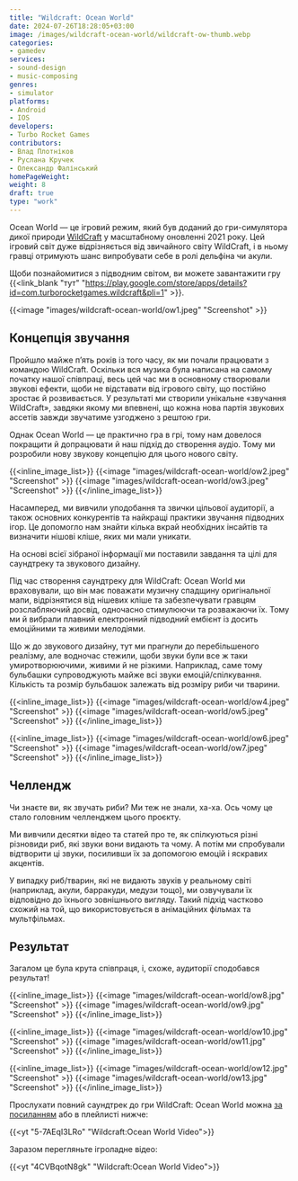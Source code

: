 ```yaml
---
title: "Wildcraft: Ocean World"
date: 2024-07-26T18:28:05+03:00
image: /images/wildcraft-ocean-world/wildcraft-ow-thumb.webp
categories:
- gamedev
services:
- sound-design
- music-composing
genres:
- simulator
platforms:
- Android
- IOS
developers:
- Turbo Rocket Games
contributors:
- Влад Плотніков
- Руслана Кручек
- Олександр Фалінський
homePageWeight:
weight: 8
draft: true
type: "work"
---
```


Ocean World — це ігровий режим, який був доданий до гри-симулятора дикої природи [WildCraft]() у масштабному оновленні 2021 року. Цей ігровий світ дуже відрізняється від звичайного світу WildCraft, і в ньому гравці отримують шанс випробувати себе в ролі дельфіна чи акули.

Щоби познайомитися з підводним світом, ви можете завантажити гру {{<link_blank "тут" "https://play.google.com/store/apps/details?id=com.turborocketgames.wildcraft&pli=1" >}}.

{{<image "images/wildcraft-ocean-world/ow1.jpeg" "Screenshot" >}}

## Концепція звучання

Пройшло майже п’ять років із того часу, як ми почали працювати з командою WildCraft. Оскільки вся музика була написана на самому початку нашої співпраці, весь цей час ми в основному створювали звукові ефекти, щоби не відставати від ігрового світу, що постійно зростає й розвивається. У результаті ми створили унікальне «звучання WildCraft», завдяки якому ми впевнені, що кожна нова партія звукових ассетів завжди звучатиме узгоджено з рештою гри.

Однак Ocean World — це практично гра в грі, тому нам довелося покращити й допрацювати й наш підхід до створення аудіо. Тому ми розробили нову звукову концепцію для цього нового світу.

{{<inline_image_list>}}
{{<image "images/wildcraft-ocean-world/ow2.jpeg" "Screenshot" >}}
{{<image "images/wildcraft-ocean-world/ow3.jpeg" "Screenshot" >}}
{{</inline_image_list>}}

Насамперед, ми вивчили уподобання та звички цільової аудиторії, а також основних конкурентів та найкращі практики звучання підводних ігор. Це допомогло нам знайти кілька вкрай необхідних інсайтів та визначити нішові кліше, яких ми мали уникати.

На основі всієї зібраної інформації ми поставили завдання та цілі для саундтреку та звукового дизайну.

Під час створення саундтреку для WildCraft: Ocean World ми враховували, що він має поважати музичну спадщину оригінальної мапи, відрізнятися від нішевих кліше та забезпечувати гравцям розслабляючий досвід, одночасно стимулюючи та розважаючи їх. Тому ми й вибрали плавний електронний підводний ембієнт із досить емоційними та живими мелодіями.

Що ж до звукового дизайну, тут ми прагнули до перебільшеного реалізму, але водночас стежили, щоби звуки були все ж таки умиротворюючими, живими й не різкими. Наприклад, саме тому бульбашки супроводжують майже всі звуки емоцій/спілкування. Кількість та розмір бульбашок залежать від розміру риби чи тварини.

{{<inline_image_list>}}
{{<image "images/wildcraft-ocean-world/ow4.jpeg" "Screenshot" >}}
{{<image "images/wildcraft-ocean-world/ow5.jpeg" "Screenshot" >}}
{{</inline_image_list>}}

{{<inline_image_list>}}
{{<image "images/wildcraft-ocean-world/ow6.jpeg" "Screenshot" >}}
{{<image "images/wildcraft-ocean-world/ow7.jpeg" "Screenshot" >}}
{{</inline_image_list>}}

## Челлендж

Чи знаєте ви, як звучать риби? Ми теж не знали, ха-ха. Ось чому це стало головним челленджем цього проєкту.

Ми вивчили десятки відео та статей про те, як спілкуються різні різновиди риб, які звуки вони видають та чому. А потім ми спробували відтворити ці звуки, посиливши їх за допомогою емоцій і яскравих акцентів.

У випадку риб/тварин, які не видають звуків у реальному світі (наприклад, акули, барракуди, медузи тощо), ми озвучували їх відповідно до їхнього зовнішнього вигляду. Такий підхід частково схожий на той, що використовується в анімаційних фільмах та мультфільмах.

## Результат

Загалом це була крута співпраця, і, схоже, аудиторії сподобався результат!

{{<inline_image_list>}}
{{<image "images/wildcraft-ocean-world/ow8.jpg" "Screenshot" >}}
{{<image "images/wildcraft-ocean-world/ow9.jpg" "Screenshot" >}}
{{</inline_image_list>}}

{{<inline_image_list>}}
{{<image "images/wildcraft-ocean-world/ow10.jpg" "Screenshot" >}}
{{<image "images/wildcraft-ocean-world/ow11.jpg" "Screenshot" >}}
{{</inline_image_list>}}

{{<inline_image_list>}}
{{<image "images/wildcraft-ocean-world/ow12.jpg" "Screenshot" >}}
{{<image "images/wildcraft-ocean-world/ow13.jpg" "Screenshot" >}}
{{</inline_image_list>}}

Прослухати повний саундтрек до гри WildCraft: Ocean World можна [за посиланням](https://ampl.ink/ZMXz5) або в плейлисті нижче:

{{<yt "5-7AEqI3LRo" "Wildcraft:Ocean World Video">}}

Заразом перегляньте ігроладне відео:

{{<yt "4CVBqotN8gk" "Wildcraft:Ocean World Video">}}